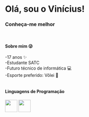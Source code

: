 <h1> Olá, sou o Vinícius! </h1>
<h3>Conheça-me melhor</h3>

<br>

<div> 
<h4>Sobre mim 😜</h4>
-17 anos ✨ <br>
-Estudante SATC <br> 
-Futuro técnico de informática 💻 <br>
-Esporte preferido: Vôlei 🏐 <br>
</div>

<br>

<div> 
<h4>Linguagens de Programação</h4>
<img height="40em"src="https://cdn.jsdelivr.net/gh/devicons/devicon/icons/python/python-original.svg" /> 
<img height="40em"src="https://cdn.jsdelivr.net/gh/devicons/devicon/icons/html5/html5-original.svg" />
</div>

